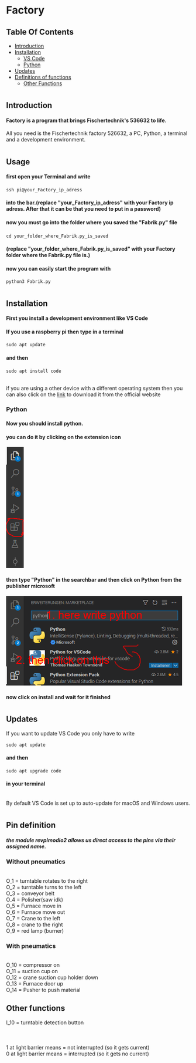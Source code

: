 # Factory

## Table Of Contents
* [Introduction](#Introduction)
* [Installation](#installation)
     * [VS Code](#First-you-install-a-development-environment-like-VS-Code)
     * [Python](#python)
* [Updates](#updates)
* [Definitions of functions](#Pin-definition)
     * [Other Functions](#other-functions)

#
## Introduction

#### Factory is a program that brings Fischertechnik's 536632 to life.

All you need is the Fischertechnik factory 526632, a PC, Python, a terminal and a development environment.

#
## Usage

#### first open your Terminal and write
```
ssh pi@your_Factory_ip_adress
```
#### into the bar.(replace "your_Factory_ip_adress" with your Factory ip adress. After that it can be that you need to put in a password)

#### now you must go into the folder where you saved the "Fabrik.py" file

#### 
```
cd your_folder_where_Fabrik.py_is_saved
```
#### (replace "your_folder_where_Fabrik.py_is_saved" with your Factory folder where the Fabrik.py file is.)
#### now you can easily start the program with
```
python3 Fabrik.py
```






#
## Installation

#### First you install a development environment like VS Code
#### If you use a raspberry pi then type in a terminal

```
sudo apt update
```
#### and then
```
sudo apt install code
```

\
if you are using a other device with a different operating system then you can also click on the [link](https://code.visualstudio.com/download) to download it from the official website

### Python


#### Now you should install python.

#### you can do it by clicking on the extension icon

<img src="images/erweiterungssymbol.png"
     style="float: ; margin-top: 0px;" />



#### then type "Python" in the searchbar and then click on Python from the publisher microsoft



<img src="images/pythonsearchbar.png"
     style="float: ; margin-top: 0px;" />

#### now click on install and wait for it finished

#
## Updates

If you want to update VS Code you only have to write

```
sudo apt update
```
#### and then
```
sudo apt upgrade code
```

#### in your terminal

\
By default VS Code is set up to auto-update for macOS and Windows users.


#
## Pin definition

##### the module revpimodio2 allows us direct access to the pins via their assigned name.
### Without pneumatics
\
O_1 = turntable rotates to the right\
O_2 = turntable turns to the left\
O_3 = conveyor belt\
O_4 = Polisher(saw idk)\
O_5 = Furnace move in\
O_6 = Furnace move out\
O_7 = Crane to the left\
O_8 = crane to the right\
O_9 = red lamp (burner)

### With pneumatics
\
O_10 = compressor on\
O_11 = suction cup on\
O_12 = crane suction cup holder down\
O_13 = Furnace door up\
O_14 = Pusher to push material
## Other functions
I_10 = turntable detection button\
\
\
\
1 at light barrier means = not interrupted (so it gets current)\
0 at light barrier means = interrupted (so it gets no current)
